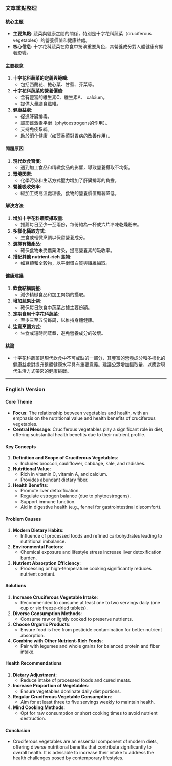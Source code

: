 ### 文章重點整理

#### 核心主題
- **主要焦點**: 蔬菜與健康之間的關係，特別是十字花科蔬菜（cruciferous vegetables）的營養價值和健康益處。
- **核心信息**: 十字花科蔬菜在飲食中扮演重要角色，其營養成分對人體健康有顯著影響。

#### 主要觀念
1. **十字花科蔬菜的定義與範疇**:
   - 包括西蘭花、捲心菜、甘藍、芥菜等。
2. **十字花科蔬菜的營養價值**:
   - 含有豐富的維生素C、維生素A、 calcium。
   - 提供大量膳食纖維。
3. **健康益處**:
   - 促進肝臟排毒。
   - 調節雌激素平衡（phytoestrogens的作用）。
   - 支持免疫系統。
   - 助於消化健康（如茴香菜對胃病的改善作用）。

#### 問題原因
1. **現代飲食習慣**:
   - 遇到加工食品和精緻食品的影響，導致營養攝取不均衡。
2. **環境因素**:
   - 化學污染和生活方式壓力增加了肝臟排毒的負擔。
3. **營養吸收效率**:
   - 經加工或高溫處理後，食物的營養價值顯著降低。

#### 解決方法
1. **增加十字花科蔬菜攝取量**:
   - 推薦每日至少一至兩份，每份約為一杯或六片冷凍乾燥粉末。
2. **多樣化攝取方式**:
   - 生食或輕微烹調以保留營養成分。
3. **選擇有機產品**:
   - 確保食物未受農藥汫染，提高營養素的吸收率。
4. **搭配其他 nutrient-rich 食物**:
   - 如豆類和全穀物，以平衡蛋白質與纖維攝取。

#### 健康建議
1. **飲食結構調整**:
   - 減少精緻食品和加工肉類的攝取。
2. **增加蔬果比例**:
   - 確保每日飲食中蔬菜占據主要份額。
3. **定期食用十字花科蔬菜**:
   - 至少三至五份每周，以維持身體健康。
4. **注意烹調方式**:
   - 生食或短時間蒸煮，避免營養成分的破壞。

#### 結論
- 十字花科蔬菜是現代飲食中不可或缺的一部分，其豐富的營養成分和多樣化的健康益處對提升整體健康水平具有重要意義。建議公眾增加攝取量，以應對現代生活方式帶來的健康挑戰。

---

### English Version

#### Core Theme
- **Focus**: The relationship between vegetables and health, with an emphasis on the nutritional value and health benefits of cruciferous vegetables.
- **Central Message**: Cruciferous vegetables play a significant role in diet, offering substantial health benefits due to their nutrient profile.

#### Key Concepts
1. **Definition and Scope of Cruciferous Vegetables**:
   - Includes broccoli, cauliflower, cabbage, kale, and radishes.
2. **Nutritional Value**:
   - Rich in vitamin C, vitamin A, and calcium.
   - Provides abundant dietary fiber.
3. **Health Benefits**:
   - Promote liver detoxification.
   - Regulate estrogen balance (due to phytoestrogens).
   - Support immune function.
   - Aid in digestive health (e.g., fennel for gastrointestinal discomfort).

#### Problem Causes
1. **Modern Dietary Habits**:
   - Influence of processed foods and refined carbohydrates leading to nutritional imbalance.
2. **Environmental Factors**:
   - Chemical exposure and lifestyle stress increase liver detoxification burden.
3. **Nutrient Absorption Efficiency**:
   - Processing or high-temperature cooking significantly reduces nutrient content.

#### Solutions
1. **Increase Cruciferous Vegetable Intake**:
   - Recommended to consume at least one to two servings daily (one cup or six freeze-dried tablets).
2. **Diverse Consumption Methods**:
   - Consume raw or lightly cooked to preserve nutrients.
3. **Choose Organic Products**:
   - Ensure food is free from pesticide contamination for better nutrient absorption.
4. **Combine with Other Nutrient-Rich Foods**:
   - Pair with legumes and whole grains for balanced protein and fiber intake.

#### Health Recommendations
1. **Dietary Adjustment**:
   - Reduce intake of processed foods and cured meats.
2. **Increase Proportion of Vegetables**:
   - Ensure vegetables dominate daily diet portions.
3. **Regular Cruciferous Vegetable Consumption**:
   - Aim for at least three to five servings weekly to maintain health.
4. **Mind Cooking Methods**:
   - Opt for raw consumption or short cooking times to avoid nutrient destruction.

#### Conclusion
- Cruciferous vegetables are an essential component of modern diets, offering diverse nutritional benefits that contribute significantly to overall health. It is advisable to increase their intake to address the health challenges posed by contemporary lifestyles.